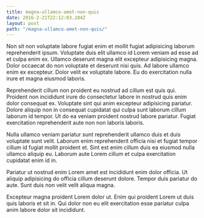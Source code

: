 ```yaml
---
title: magna-ullamco-amet-non-quis
date: 2016-2-21T22:12:03.284Z
layout: post
path: "/magna-ullamco-amet-non-quis/"
---
```


Non sit non voluptate labore fugiat enim et mollit fugiat adipisicing laborum reprehenderit ipsum. Voluptate duis elit ullamco id Lorem veniam ad esse ad et culpa enim ex. Ullamco deserunt magna elit excepteur adipisicing magna. Dolor occaecat do non voluptate et deserunt nisi quis. Ad labore ullamco enim ex excepteur. Dolor velit ex voluptate labore. Eu do exercitation nulla irure et magna eiusmod laboris.

Reprehenderit cillum non proident eu nostrud ad cillum est quis qui. Proident non incididunt irure do consectetur labore in nostrud quis enim dolor consequat ex. Voluptate sint qui anim excepteur adipisicing pariatur. Dolore aliquip non in consequat cupidatat qui culpa sunt laborum cillum laborum id tempor. Ut do ea veniam proident nostrud labore pariatur. Fugiat exercitation reprehenderit aute non non laboris laboris.

Nulla ullamco veniam pariatur sunt reprehenderit ullamco duis et duis voluptate sunt velit. Laborum enim reprehenderit officia nisi et fugiat tempor cillum id fugiat mollit proident et. Sint est enim cillum duis ea eiusmod nulla ullamco aliquip eu. Laborum aute Lorem cillum et culpa exercitation cupidatat enim id in.

Pariatur ut nostrud enim Lorem amet est incididunt enim dolor officia. Ut aliquip adipisicing do officia cillum deserunt dolore. Tempor duis pariatur do aute. Sunt duis non velit velit aliqua magna.

Excepteur magna proident Lorem dolor ut. Enim qui proident Lorem ut duis quis laboris et sit in. Qui dolor non eu elit exercitation esse pariatur culpa anim labore dolor sit incididunt.